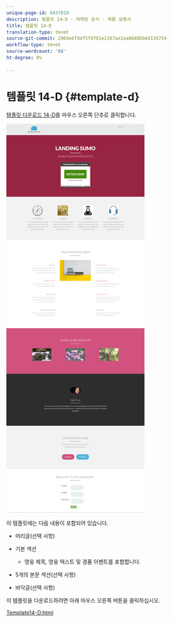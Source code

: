 ```yaml
---
unique-page-id: 9437810
description: 템플릿 14-D - 마케팅 문서 - 제품 설명서
title: 템플릿 14-D
translation-type: tm+mt
source-git-commit: 2969e6f94f5fd781e2167ae2aa8680bb8d134754
workflow-type: tm+mt
source-wordcount: '68'
ht-degree: 0%

---
```



# 템플릿 14-D {#template-d}

[템플릿 다운로드 14-D](http://docs.marketo.com/download/attachments/9437810/template-14d.html?version=1&amp;modificationdate=1438980314000&amp;api=v2)를 마우스 오른쪽 단추로 클릭합니다.

![](assets/image2015-8-13-10-3a36-3a45.png)

이 템플릿에는 다음 내용이 포함되어 있습니다.

* 머리글(선택 사항)
* 기본 섹션

   * 영웅 제목, 영웅 텍스트 및 경품 이벤트를 포함합니다.

* 5개의 본문 섹션(선택 사항)
* 바닥글(선택 사항)

이 템플릿을 다운로드하려면 아래 마우스 오른쪽 버튼을 클릭하십시오.

[Template14-D.html](http://docs.marketo.com/download/attachments/9437810/template-14d.html?version=1&amp;modificationdate=1438980314000&amp;api=v2)
